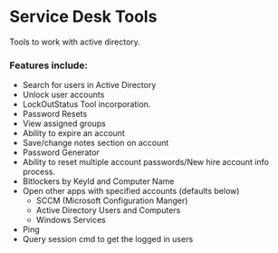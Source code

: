 # Service Desk Tools
Tools to work with active directory.
 ### Features include:
   - Search for users in Active Directory
   - Unlock user accounts
   - LockOutStatus Tool incorporation.
   - Password Resets
   - View assigned groups
   - Ability to expire an account
   - Save/change notes section on account
   - Password Generator
   - Ability to reset multiple account passwords/New hire account info process.
   - Bitlockers by KeyId and Computer Name
   - Open other apps with specified accounts (defaults below)
     - SCCM (Microsoft Configuration Manger)
     - Active Directory Users and Computers
     - Windows Services
   - Ping
   - Query session cmd to get the logged in users
